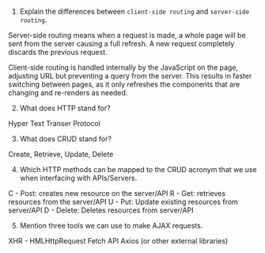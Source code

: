 1. Explain the differences between `client-side routing` and `server-side routing`.

Server-side routing means when a request is made, a whole page will be sent from the server causing a full refresh. A new request completely discards the previous request.

Client-side routing is handled internally by the JavaScript on the page, adjusting URL but preventing a query from the server. This results in faster switching between pages, as it only refreshes the components that are changing and re-renders as needed.

2. What does HTTP stand for? 

Hyper Text Transer Protocol

3. What does CRUD stand for? 

Create, Retrieve, Update, Delete

4. Which HTTP methods can be mapped to the CRUD acronym that we use when interfacing with APIs/Servers.

C - Post: creates new resource on the server/API
R - Get: retrieves resources from the server/API
U - Put: Update existing resources from server/API
D - Delete: Deletes resources from server/API

5. Mention three tools we can use to make AJAX requests.

XHR - HMLHttpRequest
Fetch API
Axios (or other external libraries)
